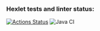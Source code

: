 ### Hexlet tests and linter status:
[![Actions Status](https://github.com/ru3aah/java-project-71/workflows/hexlet-check/badge.svg)](https://github.com/ru3aah/java-project-71/actions)
![Java CI](https://github.com/ru3aah/java-project-71/workflows/Java%20CI/badge.svg)
